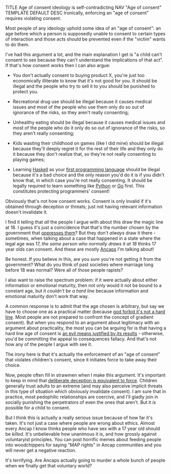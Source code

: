 TITLE Age of consent ideology is self-contradicting
NAV "Age of consent"
TEMPLATE DEFAULT
DESC Ironically, enforcing an "age of consent" requires violating consent.

Most people of any ideology uphold some idea of an "age of consent": an age before which a person is supposedly unable to consent to certain types of interaction and those acts should be prevented even if the "victim" wants to do them.

I've had this argument a lot, and the main explanation I get is "a child can't consent to sex because they can't understand the implications of that act". If that's how consent works then I can also argue:

* You don't actually consent to buying product X, you're just too economically illiterate to know that it's not good for you. It should be illegal and the people who try to sell it to you should be punished to protect you.

* Recreational drug use should be illegal because it causes medical issues and most of the people who use them only do so out of ignorance of the risks, so they aren't really consenting;

* Unhealthy eating should be illegal because it causes medical issues and most of the people who do it only do so out of ignorance of the risks, so they aren't really consenting;

* Kids wasting their childhood on games (like I did mine) should be illegal because they'll deeply regret it for the rest of their life and they only do it because they don't realize that, so they're not really consenting to playing games;

* Learning [Haskell](/software/haskell) as your [first programming language](/computing/why_program) should be illegal because it's a bad choice and the only reason you'd do it is if you didn't know that, in which case you're not really consenting. It should be legally required to learn something like [Python](/computing/python) or [Go](/computing/go) first. This constitutes protecting programmers' consent!

Obviously that's not how consent works. Consent is only invalid if it's obtained through deception or threats; just not having relevant information doesn't invalidate it.

I find it telling that *all* the people I argue with about this draw the magic line at 18. I guess it's just a coincidence that that's the number chosen by the government that [oppresses them](anarchism)? But they don't *always* draw it there - sometimes, when talking about a case that happened in a state where the legal age was 17, *the same person who normally draws it at 18* thinks 17 year olds can consent. And these are mostly [Ancaps](/argument/faction_ancap) I'm talking about!

Be honest. If you believe in this, are you *sure* you're not getting it from the government? What do you think of past societies where marriage long before 18 was normal? Were all of those people rapists?

I also want to raise the spectrum problem: if it were actually about either information or emotional maturity, then not only would it not be bound to a constant age, but it *couldn't be a hard line* because information and emotional maturity don't work that way.

A common response is to admit that the age chosen is arbitrary, but say we have to choose one as a practical matter (because [god forbid it's not a hard line](https://fakenous.net/?p=1529). Most people are not prepared to confront the concept of gradient consent). But when you respond to an argument about legitimacy with an argument about practicality, the most you can be arguing for is that having a hard line age of consent is [an evil means justified by its results](consequentialism) - otherwise, you'd be committing the appeal to consequences fallacy. And that's not how any of the people I argue with see it.

The irony here is that it's actually the enforcement of an "age of consent" that violates children's consent, since it initiates force to take away their choice.

Now, people often fill in strawmen when I make this argument. It's important to keep in mind that [deliberate deception is equivalent to force](https://yujiri.xyz/protagonism/property#lying-as-a-non-peaceful-act). Children generally trust adults to an extreme (and may also perceive implicit threats in this type of situation which obviously invalidate consent). I am sure that in practice, most pedophilic relationships are coercive, and I'll gladly join in socially punishing the perpetrators of even the ones that aren't. But it *is* possible for a child to consent.

But I think this is actually a really serious issue because of how far it's taken. It's not just a case where people are wrong about ethics. Almost every Ancap I know thinks people who have sex with a 17 year old should be *killed*. It's unbelievable how unanimous it is, and how grossly against voluntaryist principles. You can post horrific memes about feeding people into woodchippers for saying "MAP rights" in Ancap communities and you will never get a negative reaction.

It's terrifying. Are Ancaps actually going to murder a whole bunch of people when we finally get that voluntary world?
